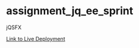 assignment_jq_ee_sprint
=======================

jQSFX

[Link to Live Deployment](http://glib-elbow.surge.sh/)